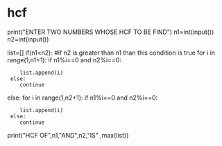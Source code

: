 # hcf
print("ENTER TWO NUMBERS WHOSE HCF TO BE FIND")
n1=int(input())
n2=int(input())

list=[]
if(n1<n2): #if n2 is greater than n1 than this condition is true
   for i in range(1,n1+1):
     if n1%i==0 and n2%i==0:
        
        list.append(i)
     else:
        continue

else:
   for i in range(1,n2+1):
     if n1%i==0 and n2%i==0:
        
        list.append(i)
     else:
        continue
print("HCF OF",n1,"AND",n2,"IS" ,max(list))
